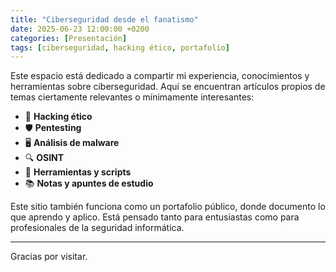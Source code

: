```yaml
---
title: "Ciberseguridad desde el fanatismo"
date: 2025-06-23 12:00:00 +0200
categories: [Presentación]
tags: [ciberseguridad, hacking ético, portafolio]
---
```


Este espacio está dedicado a compartir mi experiencia, conocimientos y herramientas sobre ciberseguridad. Aquí se encuentran artículos propios de temas ciertamente relevantes o mínimamente interesantes:

- 🔐 **Hacking ético**
- 🛡️  **Pentesting**
- 🖥️  **Análisis de malware**
- 🔍 **OSINT**
- 🧰 **Herramientas y scripts**
- 📚 **Notas y apuntes de estudio**

Este sitio también funciona como un portafolio público, donde documento lo que aprendo y aplico. Está pensado tanto para entusiastas como para profesionales de la seguridad informática.

---

Gracias por visitar.
